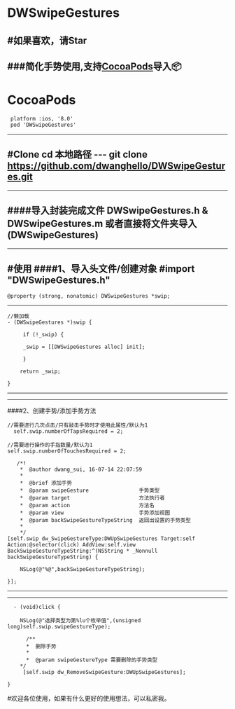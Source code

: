 # DWSwipeGestures
#如果喜欢，请Star
---
###简化手势使用,支持[CocoaPods](https://github.com/dwanghello/DWSwipeGesture)导入📦
 ---
# CocoaPods
     platform :ios, '8.0'
     pod 'DWSwipeGestures'
   
 ---  
#Clone
	cd 本地路径
	---
	git clone https://github.com/dwanghello/DWSwipeGestures.git
---
---
####导入封装完成文件
     DWSwipeGestures.h & DWSwipeGestures.m 或者直接将文件夹导入(DWSwipeGestures)
---
---
#使用
####1、导入头文件/创建对象
	#import "DWSwipeGestures.h"
 ---
	@property (strong, nonatomic) DWSwipeGestures *swip;
 ---
 	//懒加载
	- (DWSwipeGestures *)swip {
    
		 if (!_swip) {
        
		 _swip = [[DWSwipeGestures alloc] init];
        
		 }
    
    	return _swip;
    
	}

 ---
 ---
####2、创建手势/添加手势方法

    //需要进行几次点击/只有敲击手势时才使用此属性/默认为1
      self.swip.numberOfTapsRequired = 2;
    
    //需要进行操作的手指数量/默认为1
    self.swip.numberOfTouchesRequired = 2;

	   /*!
 	    *  @author dwang_sui, 16-07-14 22:07:59
	    *
 	    *  @brief 添加手势
        *  @param swipeGesture                手势类型
	    *  @param target                      方法执行者
	    *  @param action                      方法名
	    *  @param view                        手势添加视图
	    *  @param backSwipeGestureTypeString  返回出设置的手势类型
	    *
	    */
	[self.swip dw_SwipeGestureType:DWUpSwipeGestures Target:self Action:@selector(click) AddView:self.view BackSwipeGestureTypeString:^(NSString * _Nonnull backSwipeGestureTypeString) {
        
        NSLog(@"%@",backSwipeGestureTypeString);
        
    }];
    
 ---
 ---
 
      - (void)click {

        NSLog(@"选择类型为第%lu个枚举值",(unsigned long)self.swip.swipeGestureType);    

	      /**
 	      *  删除手势
	      *
 	      *  @param swipeGestureType 需要删除的手势类型
      	*/
      	 [self.swip dw_RemoveSwipeGesture:DWUpSwipeGestures];
    
	}
#欢迎各位使用，如果有什么更好的使用想法，可以私密我。
